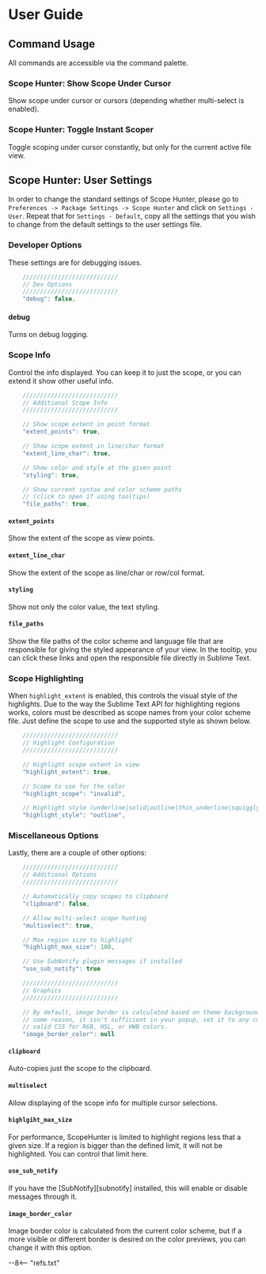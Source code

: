 # User Guide

## Command Usage

All commands are accessible via the command palette.

### Scope Hunter: Show Scope Under Cursor

Show scope under cursor or cursors (depending whether multi-select is enabled).

### Scope Hunter: Toggle Instant Scoper

Toggle scoping under cursor constantly, but only for the current active file view.

## Scope Hunter: User Settings

In order to change the standard settings of Scope Hunter, please go to `Preferences -> Package Settings -> Scope Hunter`
and click on `Settings - User`.  Repeat that for `Settings - Default`, copy all the settings that you wish to change
from the default settings to the user settings file.

### Developer Options

These settings are for debugging issues.

```js
    ///////////////////////////
    // Dev Options
    ///////////////////////////
    "debug": false,
```

#### debug

Turns on debug logging.

### Scope Info

Control the info displayed.  You can keep it to just the scope, or you can extend it show other useful info.

```js
    ///////////////////////////
    // Additional Scope Info
    ///////////////////////////

    // Show scope extent in point format
    "extent_points": true,

    // Show scope extent in line/char format
    "extent_line_char": true,

    // Show color and style at the given point
    "styling": true,

    // Show current syntax and color scheme paths
    // (click to open if using tooltips)
    "file_paths": true,
```

#### `extent_points`

Show the extent of the scope as view points.

#### `extent_line_char`

Show the extent of the scope as line/char or row/col format.

#### `styling`

Show not only the color value, the text styling.

#### `file_paths`

Show the file paths of the color scheme and language file that are responsible for giving the styled appearance of your
view.  In the tooltip, you can click these links and open the responsible file directly in Sublime Text.

### Scope Highlighting

When `highlight_extent` is enabled, this controls the visual style of the highlights.  Due to the way the Sublime Text
API for highlighting regions works, colors must be described as scope names from your color scheme file.  Just define
the scope to use and the supported style as shown below.

```js
    ///////////////////////////
    // Highlight Configuration
    ///////////////////////////

    // Highlight scope extent in view
    "highlight_extent": true,

    // Scope to use for the color
    "highlight_scope": "invalid",

    // Highlight style (underline|solid|outline|thin_underline|squiggly|stippled)
    "highlight_style": "outline",
```

### Miscellaneous Options

Lastly, there are a couple of other options:

```js
    ///////////////////////////
    // Additional Options
    ///////////////////////////

    // Automatically copy scopes to clipboard
    "clipboard": false,

    // Allow multi-select scope hunting
    "multiselect": true,

    // Max region size to highlight
    "highlight_max_size": 100,

    // Use SubNotify plugin messages if installed
    "use_sub_notify": true

    ///////////////////////////
    // Graphics
    ///////////////////////////

    // By default, image border is calculated based on theme background, but if for
    // some reason, it isn't sufficient in your popup, set it to any color using
    // valid CSS for RGB, HSL, or HWB colors.
    "image_border_color": null
```

#### `clipboard`

Auto-copies just the scope to the clipboard.

#### `multiselect`

Allow displaying of the scope info for multiple cursor selections.

#### `highlgiht_max_size`

For performance, ScopeHunter is limited to highlight regions less that a given size.  If a region is bigger than the
defined limit, it will not be highlighted.  You can control that limit here.

####  `use_sub_notify`

If you have the [SubNotify][subnotify] installed, this will enable or disable messages through it.

#### `image_border_color`

Image border color is calculated from the current color scheme, but if a more visible or different border is desired
on the color previews, you can change it with this option.

--8<-- "refs.txt"
